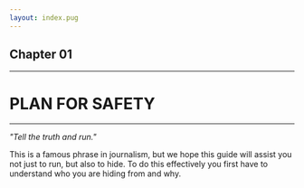 ```yaml
---
layout: index.pug
---
```


## Chapter 01
------

# PLAN FOR SAFETY
------

*"Tell the truth and run."*

This is a famous phrase in journalism, but we hope this guide will assist you not just to run, but also to hide. To do this effectively you first have to understand who you are hiding from and why.
